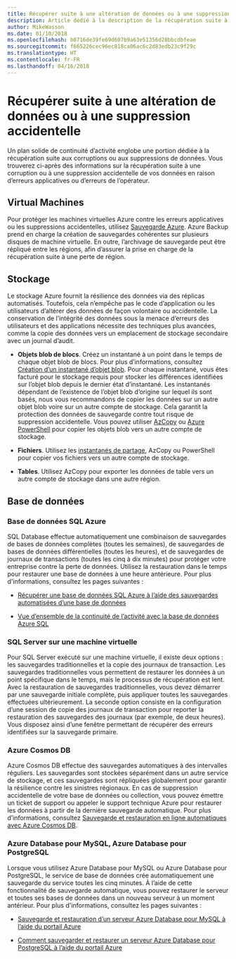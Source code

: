 ```yaml
---
title: Récupérer suite à une altération de données ou à une suppression accidentelle
description: Article dédié à la description de la récupération suite à une corruption de données ou à une suppression accidentelle de données et à la conception d’applications résilientes, hautement disponibles et tolérantes aux pannes, ainsi qu’à la planification de la récupération d’urgence
author: MikeWasson
ms.date: 01/10/2018
ms.openlocfilehash: b0716de39fe69d607b9a63e51356d28bbcdbfeae
ms.sourcegitcommit: f665226cec96ec818ca06ac6c2d83edb23c9f29c
ms.translationtype: HT
ms.contentlocale: fr-FR
ms.lasthandoff: 04/16/2018
---
```

# <a name="recover-from-data-corruption-or-accidental-deletion"></a>Récupérer suite à une altération de données ou à une suppression accidentelle 

Un plan solide de continuité d’activité englobe une portion dédiée à la récupération suite aux corruptions ou aux suppressions de données. Vous trouverez ci-après des informations sur la récupération suite à une corruption ou à une suppression accidentelle de vos données en raison d’erreurs applicatives ou d’erreurs de l’opérateur.

## <a name="virtual-machines"></a>Virtual Machines

Pour protéger les machines virtuelles Azure contre les erreurs applicatives ou les suppressions accidentelles, utilisez [Sauvegarde Azure](/azure/backup/). Azure Backup prend en charge la création de sauvegardes cohérentes sur plusieurs disques de machine virtuelle. En outre, l’archivage de sauvegarde peut être répliqué entre les régions, afin d’assurer la prise en charge de la récupération suite à une perte de région.

## <a name="storage"></a>Stockage

Le stockage Azure fournit la résilience des données via des réplicas automatisés. Toutefois, cela n’empêche pas le code d’application ou les utilisateurs d’altérer des données de façon volontaire ou accidentelle. La conservation de l’intégrité des données sous la menace d’erreurs des utilisateurs et des applications nécessite des techniques plus avancées, comme la copie des données vers un emplacement de stockage secondaire avec un journal d’audit. 

- **Objets blob de blocs**. Créez un instantané à un point dans le temps de chaque objet blob de blocs. Pour plus d’informations, consultez [Création d’un instantané d’objet blob](/rest/api/storageservices/creating-a-snapshot-of-a-blob). Pour chaque instantané, vous êtes facturé pour le stockage requis pour stocker les différences identifiées sur l’objet blob depuis le dernier état d’instantané. Les instantanés dépendant de l’existence de l’objet blob d’origine sur lequel ils sont basés, nous vous recommandons de copier les données sur un autre objet blob voire sur un autre compte de stockage. Cela garantit la protection des données de sauvegarde contre tout risque de suppression accidentelle. Vous pouvez utiliser [AzCopy](/azure/storage/common/storage-use-azcopy) ou [Azure PowerShell](/azure/storage/common/storage-powershell-guide-full) pour copier les objets blob vers un autre compte de stockage.

- **Fichiers**. Utilisez les [instantanés de partage](/azure/storage/files/storage-snapshots-files), AzCopy ou PowerShell pour copier vos fichiers vers un autre compte de stockage.

- **Tables**. Utilisez AzCopy pour exporter les données de table vers un autre compte de stockage dans une autre région.

## <a name="database"></a>Base de données

### <a name="azure-sql-database"></a>Base de données SQL Azure 

SQL Database effectue automatiquement une combinaison de sauvegardes de bases de données complètes (toutes les semaines), de sauvegardes de bases de données différentielles (toutes les heures), et de sauvegardes de journaux de transactions (toutes les cinq à dix minutes) pour protéger votre entreprise contre la perte de données. Utilisez la restauration dans le temps pour restaurer une base de données à une heure antérieure. Pour plus d'informations, consultez les pages suivantes :

- [Récupérer une base de données SQL Azure à l’aide des sauvegardes automatisées d’une base de données](/azure/sql-database/sql-database-recovery-using-backups)

- [Vue d’ensemble de la continuité de l’activité avec la base de données Azure SQL](/azure/sql-database/sql-database-business-continuity)

### <a name="sql-server-on-vms"></a>SQL Server sur une machine virtuelle

Pour SQL Server exécuté sur une machine virtuelle, il existe deux options : les sauvegardes traditionnelles et la copie des journaux de transaction. Les sauvegardes traditionnelles vous permettent de restaurer les données à un point spécifique dans le temps, mais le processus de récupération est lent. Avec la restauration de sauvegardes traditionnelles, vous devez démarrer par une sauvegarde initiale complète, puis appliquer toutes les sauvegardes effectuées ultérieurement. La seconde option consiste en la configuration d’une session de copie des journaux de transaction pour reporter la restauration des sauvegardes des journaux (par exemple, de deux heures). Vous disposez ainsi d’une fenêtre permettant de récupérer des erreurs identifiées sur la sauvegarde primaire.

### <a name="azure-cosmos-db"></a>Azure Cosmos DB

Azure Cosmos DB effectue des sauvegardes automatiques à des intervalles réguliers. Les sauvegardes sont stockées séparément dans un autre service de stockage, et ces sauvegardes sont répliquées globalement pour garantir la résilience contre les sinistres régionaux. En cas de suppression accidentelle de votre base de données ou collection, vous pouvez émettre un ticket de support ou appeler le support technique Azure pour restaurer les données à partir de la dernière sauvegarde automatique. Pour plus d’informations, consultez [Sauvegarde et restauration en ligne automatiques avec Azure Cosmos DB](/azure/cosmos-db/online-backup-and-restore).

### <a name="azure-database-for-mysql-azure-database-for-postresql"></a>Azure Database pour MySQL, Azure Database pour PostgreSQL

Lorsque vous utilisez Azure Database pour MySQL ou Azure Database pour PostgreSQL, le service de base de données crée automatiquement une sauvegarde du service toutes les cinq minutes. À l’aide de cette fonctionnalité de sauvegarde automatique, vous pouvez restaurer le serveur et toutes ses bases de données dans un nouveau serveur à un moment antérieur. Pour plus d'informations, consultez les pages suivantes :

- [Sauvegarde et restauration d’un serveur Azure Database pour MySQL à l’aide du portail Azure](/azure/mysql/howto-restore-server-portal)

- [Comment sauvegarder et restaurer un serveur Azure Database pour PostgreSQL à l’aide du portail Azure](/azure/postgresql/howto-restore-server-portal)

